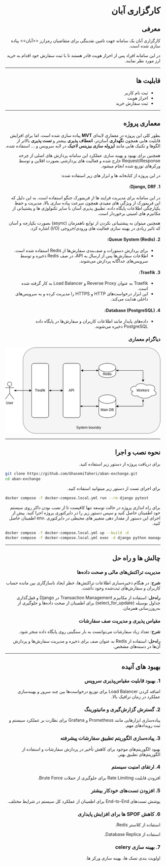 <div dir="rtl">

# کارگزاری آبان 

## معرفی 
کارگزاری آبان یک سامانه جهت تامین نقدینگی برای متقاضیان رمزارز <<آبان>> پیاده سازی شده است.

در این سامانه افراد پس از احراز هویت قادر هستند تا با ثبت سفارش خود اقدام به خرید ارز مورد نظر نمایند.

---

## قابلیت ها
- ثبت نام کاربر
- احراز هویت
- ثبت سفارش خرید

---

##  معماری پروژه
بطور کلی این پروژه در معماری لایه‌ای **MVT** پیاده سازی شده است.
اما برای افزایش قابلیت هایی همچون **نگهداری** آسان‌تر،
**انعطاف پذیری** بیشتر و **تست پذیری** بالاتر از الگوها و
تکنیک هایی مانند **ایزوله سازی بیزینس لاجیک** در لایه سرویس و ... استفاده شده.

همچنین برای بهبود و بهینه سازی عملکرد این سامانه پردازش های اصلی از چرخه Request/Response خارج شده و فعالیت های پردازشی بصورت افلاین و توسط ورکرهای توزیع شده انجام میشود.

در این پروژه از کتابخانه ها و ابزار های زیر استفاده شده:

#### 1. Django, DRF:

در این سامانه برای مدیریت فرایند ها از فریمورک جنگو استفاده است.
به این دلیل که این فریمورک از ویژگی های مفیدی همچون سرعت پیاده سازی بالا، مدیریت و حفظ یکپارچگی اطلاعات پایگاه داده،
تطبیق پذیری آسان با سایر تکنولوژی ها و پشتیبانی از مکانیزم های امنیتی برخوردار است.

همچنین میتوان به پیشتیبانی نکردن از توابع ناهمزمان (async) بصورت یکپارچه و آسان که تاثیر زیادی در بهینه سازی فعالیت های ورودی/خروجی (I/O) اشاره کرد. 


#### 2. Queue System (Redis): 
   - برای پردازش دستورات و صف‌بندی سفارش‌ها از Redis استفاده شده است.
   - اطلاعات سفارش‌ها پس از ارسال به API، در صف Redis ذخیره و توسط سرویس‌های جداگانه پردازش می‌شوند.

#### 3. Traefik:
   - Traefik به عنوان Reverse Proxy و Load Balancer به کار گرفته شده است.
   - این ابزار درخواست‌های HTTP و HTTPS را مدیریت کرده و به سرویس‌های داخلی هدایت می‌کند.

#### 4. Database (PostgreSQL):
   - داده‌های پایدار مانند اطلاعات کاربران و سفارش‌ها در پایگاه داده PostgreSQL ذخیره می‌شوند.


### دیاگرام معماری

<img src="./docs/system.png" >

---

## نحوه نصب و اجرا

برای دریافت پروژه از دستور زیر استفاده کنید.

<div dir="ltr">

```bash
git clone https://github.com/GhasemiTaheri/aban-exchange.git
cd aban-exchange
```
</div>

برای اجرای تست از دستور زیر میتوانید استفاده کنید.

<div dir="ltr">

```bash
docker compose -f docker-compose.local.yml run --rm django pytest
```
</div>

برای راه اندازی پروژه در حالت توسعه تنها کافیست تا از نصب بودن داکر روی سیستم خود اطمینان حاصل کنید و سپس دستور زیر را در دایرکتوری پروژه اجرا کنید.
پیش از اجرای این دستور از مقدار دهی متغییر های محیطی در دایرکتوری .env اطمینان حاصل کنید.

<div dir="ltr">

```bash
docker compose -f docker-compose.local.yml up --build -d
docker compose -f docker-compose.local.yml exec -d django python manage.py init_periodic_tasks
```
</div>

---

## چالش ها و راه حل

### مدیریت تراکنش‌های مالی و صحت داده‌ها
**شرح**: در هنگام ذخیره‌سازی اطلاعات تراکنش‌ها، خطر ایجاد ناسازگاری بین مانده حساب کاربران و سفارش‌های ثبت‌شده وجود داشت.

**راه‌حل**: استفاده از مکانیزم Transaction Management در Django و قفل‌گذاری جداول بوسیله (select_for_update) برای اطمینان از صحت داده‌ها و جلوگیری از به‌روزرسانی همزمان.

### مقیاس‌ پذیری و مدیریت صف سفارشات
**شرح**: تعداد زیاد سفارشات می‌توانست به بار سنگینی روی پایگاه داده منجر شود.

**راه‌حل**: استفاده از Redis به عنوان صف برای ذخیره و مدیریت سفارش‌ها و پردازش آن‌ها در دسته‌های مشخص.

---

## بهبود های آنیده

### 1. بهبود قابلیت مقیاس‌پذیری سرویس
اضافه کردن Load Balancer برای توزیع درخواست‌ها بین چند سرور و بهینه‌سازی عملکرد در زمان ترافیک بالا.

### 2. گسترش گزارش‌گیری و مانیتورینگ
پیاده‌سازی ابزارهایی مانند Prometheus و Grafana برای نظارت بر عملکرد سیستم و ثبت رویدادهای مهم.

### 3. پیاده‌سازی الگوریتم تطبیق سفارشات پیشرفته
بهبود الگوریتم‌های موجود برای کاهش تأخیر در پردازش سفارشات و استفاده از الگوریتم‌های تطبیق بهتر.

### 4. ارتقای امنیت سیستم
افزودن قابلیت Rate Limiting برای جلوگیری از حملات Brute Force.

### 5. افزودن تست‌های خودکار بیشتر
پوشش تست‌های End-to-End برای اطمینان از عملکرد کل سیستم در شرایط مختلف.

### 6. کاهش SPOF ها برای افزایش پایداری
استفاده از کلاستر Redis.

استفاده از Database Replica.

### 7. بهینه سازی celery
اولویت بندی تسک ها، بهینه سازی ورکر ها.

</div>


